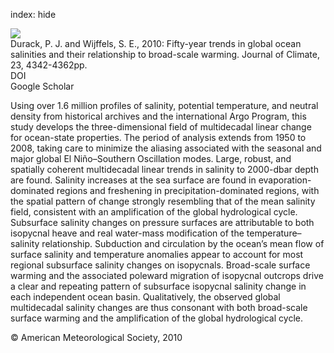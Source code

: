 index: hide

<div class="Citation">
    <div class="Citation-thumb CitationThumb-linked"  data-href="https://doi.org/10.1175/2010jcli3377.1">
      <img src="https://static.claimspace.cloud/climate-study-static/refs/thumbs/10/Durack_and_Wijffels_2010-thumb.png" />
    </div>

  <div class="Citation-body">
    <div class="Citation-text">Durack, P. J. and Wijffels, S. E., 2010: Fifty-year trends in global ocean salinities and their relationship to broad-scale warming. <span class="Article-journal">Journal of Climate, </span><span class="Article-volume">23, </span>4342-4362pp.</div>
    <div class="Citation-links">
      <div class="CitationLink" data-href="https://doi.org/10.1175/2010jcli3377.1">
        <div class="CitationLink-icon CitationLink-Doi"></div>
        <div class="CitationLink-text">DOI</div>
      </div>
      <div class="CitationLink" data-href="https://scholar.google.com/scholar?q=10.1175/2010jcli3377.1">
        <div class="CitationLink-icon CitationLink-Scholar"></div>
        <div class="CitationLink-text">Google Scholar</div>
      </div>
    </div>
  </div>
</div>

Using over 1.6 million profiles of salinity, potential temperature, and neutral density from historical archives and the international Argo Program, this study develops the three-dimensional field of multidecadal linear change for ocean-state properties. The period of analysis extends from 1950 to 2008, taking care to minimize the aliasing associated with the seasonal and major global El Niño–Southern Oscillation modes. Large, robust, and spatially coherent multidecadal linear trends in salinity to 2000-dbar depth are found. Salinity increases at the sea surface are found in evaporation-dominated regions and freshening in precipitation-dominated regions, with the spatial pattern of change strongly resembling that of the mean salinity field, consistent with an amplification of the global hydrological cycle. Subsurface salinity changes on pressure surfaces are attributable to both isopycnal heave and real water-mass modification of the temperature–salinity relationship. Subduction and circulation by the ocean’s mean flow of surface salinity and temperature anomalies appear to account for most regional subsurface salinity changes on isopycnals. Broad-scale surface warming and the associated poleward migration of isopycnal outcrops drive a clear and repeating pattern of subsurface isopycnal salinity change in each independent ocean basin. Qualitatively, the observed global multidecadal salinity changes are thus consonant with both broad-scale surface warming and the amplification of the global hydrological cycle.

<div class="Citation-copy">
&copy; American Meteorological Society, 2010
</div>
